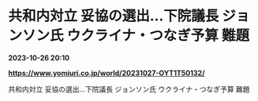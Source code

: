 # 共和内対立 妥協の選出…下院議長 ジョンソン氏 ウクライナ・つなぎ予算 難題

**2023-10-26 20:10**

**https://www.yomiuri.co.jp/world/20231027-OYT1T50132/**

共和内対立 妥協の選出…下院議長 ジョンソン氏 ウクライナ・つなぎ予算 難題